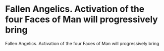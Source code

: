 # Fallen Angelics. Activation of the four Faces of Man will progressively bring

Fallen Angelics. Activation of the four Faces of Man will progressively bring